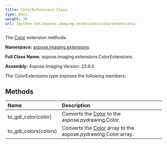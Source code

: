 ```yaml
---
title: ColorExtensions Class
type: docs
weight: 30
url: /python-net/aspose.imaging.extensions/colorextensions/
---
```


The [Color](/imaging/python-net/aspose.imaging/color/) extension methods.

**Namespace:** [aspose.imaging.extensions](/imaging/python-net/aspose.imaging.extensions/)

**Full Class Name:** aspose.imaging.extensions.ColorExtensions

**Assembly:**  Aspose.Imaging Version: 23.6.0

The ColorExtensions type exposes the following members:
## **Methods**
|**Name**|**Description**|
| :- | :- |
|to_gdi_color(color)|Converts the [Color](/imaging/python-net/aspose.imaging/color/) to the aspose.pydrawing.Color.|
|to_gdi_colors(colors)|Converts the [Color](/imaging/python-net/aspose.imaging/color/) array to the aspose.pydrawing.Color array.|
